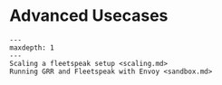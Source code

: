 # Advanced Usecases

```{toctree}
---
maxdepth: 1
---
Scaling a fleetspeak setup <scaling.md>
Running GRR and Fleetspeak with Envoy <sandbox.md>
```
